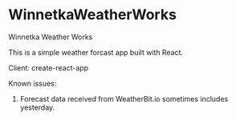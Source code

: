 # WinnetkaWeatherWorks
Winnetka Weather Works

This is a simple weather forcast app built with React. 

Client: create-react-app  

Known issues:
1. Forecast data received from WeatherBit.io sometimes includes yesterday. 

 
